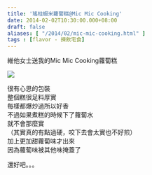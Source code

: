 ```yaml
---
title: '瑤柱蝦米蘿蔔糕@Mic Mic Cooking'
date: 2014-02-02T10:30:00.000+08:00
draft: false
aliases: [ "/2014/02/mic-mic-cooking.html" ]
tags : [flavor - 揀飲宅食]
---
```


維他女士送我的Mic Mic Cooking蘿蔔糕  

![](/images/daikoncake.jpg)

很有心思的包裝  
整個糕很足料厚實  
每樣都爆炒過所以好香  
不過如果煮糕的時候下了蘿蔔水  
就不會那麼實  
（其實真的有點過硬，咬下去會太實也不好煎）  
加上更加甜蘿蔔味才出來  
因為蘿蔔味被其他味掩蓋了  
  
還好吧。。。
